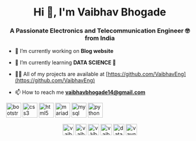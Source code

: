<h1 align="center">Hi 👋, I'm Vaibhav Bhogade</h1>
<h3 align="center">A Passionate Electronics and Telecommunication Engineer 🤓 from India</h3>

- 🔭 I’m currently working on **Blog website**

- 🌱 I’m currently learning **DATA SCIENCE 💪**

- 👨‍💻 All of my projects are available at [https://github.com/VaibhavEng](https://github.com/VaibhavEng)

- 📫 How to reach me **vaibhavbhogade14@gmail.com**

<p align="left"><img src="https://devicons.github.io/devicon/devicon.git/icons/bootstrap/bootstrap-plain.svg" alt="bootstrap" width="40" height="40"/> <img src="https://devicons.github.io/devicon/devicon.git/icons/css3/css3-original-wordmark.svg" alt="css3" width="40" height="40"/> <img src="https://devicons.github.io/devicon/devicon.git/icons/html5/html5-original-wordmark.svg" alt="html5" width="40" height="40"/> <img src="https://www.vectorlogo.zone/logos/mariadb/mariadb-icon.svg" alt="mariadb" width="40" height="40"/> <img src="https://devicons.github.io/devicon/devicon.git/icons/mysql/mysql-original-wordmark.svg" alt="mysql" width="40" height="40"/> <img src="https://devicons.github.io/devicon/devicon.git/icons/python/python-original.svg" alt="python" width="40" height="40"/></p>

<p align="center">
<a href="https://linkedin.com/in/vaibhav bhogade" target="blank"><img align="center" src="https://cdn.jsdelivr.net/npm/simple-icons@3.0.1/icons/linkedin.svg" alt="vaibhav bhogade" height="30" width="30" /></a>
<a href="https://kaggle.com/vaibhav bhogade" target="blank"><img align="center" src="https://cdn.jsdelivr.net/npm/simple-icons@3.0.1/icons/kaggle.svg" alt="vaibhav bhogade" height="30" width="30" /></a>
<a href="https://fb.com/vàíbhâv bhógáde" target="blank"><img align="center" src="https://cdn.jsdelivr.net/npm/simple-icons@3.0.1/icons/facebook.svg" alt="vàíbhâv bhógáde" height="30" width="30" /></a>
<a href="https://instagram.com/vaibhavbhogade" target="blank"><img align="center" src="https://cdn.jsdelivr.net/npm/simple-icons@3.0.1/icons/instagram.svg" alt="vaibhavbhogade" height="30" width="30" /></a>
<a href="https://www.youtube.com/c/data science" target="blank"><img align="center" src="https://cdn.jsdelivr.net/npm/simple-icons@3.0.1/icons/youtube.svg" alt="data science" height="30" width="30" /></a>
<a href="https://www.hackerrank.com/vavga" target="blank"><img align="center" src="https://cdn.jsdelivr.net/npm/simple-icons@3.0.1/icons/hackerrank.svg" alt="vavga" height="30" width="30" /></a>
</p>
